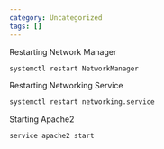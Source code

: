 ```yaml
---
category: Uncategorized
tags: []
---
```

Restarting Network Manager

~~~bash
systemctl restart NetworkManager
~~~

Restarting Networking Service

~~~bash
systemctl restart networking.service
~~~

Starting Apache2

~~~bash
service apache2 start
~~~
